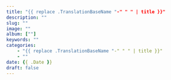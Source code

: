 ```yaml
---
title: "{{ replace .TranslationBaseName "-" " " | title }}"
description: ""
slug: ""
image: ""
album: [""]
keywords: ""
categories: 
    - "{{ replace .TranslationBaseName "-" " " | title }}"
    - ""
date: {{ .Date }}
draft: false
---
```

